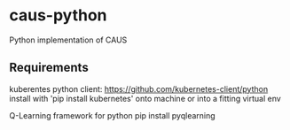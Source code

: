 # caus-python
Python implementation of CAUS

## Requirements ##
kuberentes python client: https://github.com/kubernetes-client/python
install with 'pip install kubernetes' onto machine or into a fitting virtual env

Q-Learning framework for python
pip install pyqlearning
